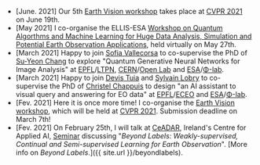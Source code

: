 * \[June. 2021\] Our 5th [Earth Vision workshop](https://www.grss-ieee.org/earthvision2021/) takes place at [CVPR 2021](http://cvpr2021.thecvf.com/) on June 19th. 
* \[May 2021\] I co-organise the ELLIS-ESA [Workshop on Quantum Algorthms and Machine Learning for Huge Data Analysis, Simulation and Potential Earth Observation Applications](https://ellisqphml.github.io/ellisphilab2021), held virtually on May 27th.
* \[March 2021\] Happy to join [Sofia Vallecorsa](https://www.linkedin.com/in/sofia-vallecorsa-93ab36b1/) to co-supervise the PhD of [Su-Yeon Chang](https://people.epfl.ch/su.chang/?lang=en) to explore "Quantum Generative Neural Networks for Image Analysis" at [EPFL](https://www.epfl.ch)/[LTPN](https://www.epfl.ch/labs/ltpn/), [CERN](https://home.cern/)/[Open Lab](https://openlab.cern/) and [ESA](http://www.esa.int/)/[Φ-lab](https://philab.phi.esa.int/).
* \[March 2021\] Happy to join [Devis Tuia](https://sites.google.com/site/devistuia/) and [Sylvain Lobry](https://www.sylvainlobry.com/) to co-supervise the PhD of [Christel Chappuis](https://people.epfl.ch/christel.chappuis/?lang=en) to design "an AI assistant to visual query and answering for EO data" at [EPFL](https://www.epfl.ch)/[ECEO](https://www.epfl.ch/labs/eceo/) and [ESA](http://www.esa.int/)/[Φ-lab](https://philab.phi.esa.int/).
* \[Fev. 2021\] Here it is once more time! I co-organise the [Earth Vision workshop](https://www.grss-ieee.org/earthvision2021/), which will be held at [CVPR 2021](http://cvpr2021.thecvf.com/). Submission deadline on March 7th!
* \[Fev. 2021\] On February 25th, I will talk at [CeADAR](https://www.ceadar.ie/), Ireland's Centre for Applied AI, [Seminar](https://www.ceadar.ie/ceadar-online-tech-talks-feb-21/) discussing "_Beyond Labels: Weakly-supervised, Continual and Semi-supervised Learning for Earth Observation_". [More info on _Beyond Labels_.]({{ site.url }}/beyondlabels).







